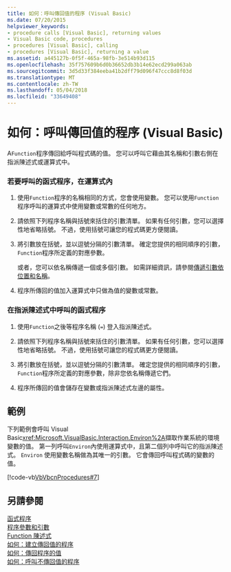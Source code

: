 ```yaml
---
title: 如何：呼叫傳回值的程序 (Visual Basic)
ms.date: 07/20/2015
helpviewer_keywords:
- procedure calls [Visual Basic], returning values
- Visual Basic code, procedures
- procedures [Visual Basic], calling
- procedures [Visual Basic], returning a value
ms.assetid: a445127b-0f5f-465a-98fb-3e514b93d115
ms.openlocfilehash: 35f757609b6d0b36652db3b14e62ecd299a063ab
ms.sourcegitcommit: 3d5d33f384eeba41b2dff79d096f47ccc8d8f03d
ms.translationtype: MT
ms.contentlocale: zh-TW
ms.lasthandoff: 05/04/2018
ms.locfileid: "33649408"
---
```

# <a name="how-to-call-a-procedure-that-returns-a-value-visual-basic"></a>如何：呼叫傳回值的程序 (Visual Basic)
A`Function`程序傳回給呼叫程式碼的值。 您可以呼叫它藉由其名稱和引數右側在指派陳述式或運算式中。  
  
### <a name="to-call-a-function-procedure-within-an-expression"></a>若要呼叫的函式程序，在運算式內  
  
1.  使用`Function`程序的名稱相同的方式，您會使用變數。 您可以使用`Function`程序呼叫的運算式中使用變數或常數的任何地方。  
  
2.  請依照下列程序名稱與括號來括住的引數清單。 如果有任何引數，您可以選擇性地省略括號。 不過，使用括號可讓您的程式碼更方便閱讀。  
  
3.  將引數放在括號，並以逗號分隔的引數清單。 確定您提供的相同順序的引數，`Function`程序所定義的對應參數。  
  
     或者，您可以依名稱傳遞一個或多個引數。 如需詳細資訊，請參閱[傳遞引數依位置和名稱](./passing-arguments-by-position-and-by-name.md)。  
  
4.  程序所傳回的值加入運算式中只做為值的變數或常數。  
  
### <a name="to-call-a-function-procedure-in-an-assignment-statement"></a>在指派陳述式中呼叫的函式程序  
  
1.  使用`Function`之後等程序名稱 (`=`) 登入指派陳述式。  
  
2.  請依照下列程序名稱與括號來括住的引數清單。 如果有任何引數，您可以選擇性地省略括號。 不過，使用括號可讓您的程式碼更方便閱讀。  
  
3.  將引數放在括號，並以逗號分隔的引數清單。 確定您提供的相同順序的引數，`Function`程序所定義的對應參數，除非您依名稱傳遞它們。  
  
4.  程序所傳回的值會儲存在變數或指派陳述式左邊的屬性。  
  
## <a name="example"></a>範例  
 下列範例會呼叫 Visual Basic<xref:Microsoft.VisualBasic.Interaction.Environ%2A>擷取作業系統的環境變數的值。 第一列呼叫`Environ`內使用運算式中，且第二個列中呼叫它的指派陳述式。 `Environ` 使用變數名稱做為其唯一的引數。 它會傳回呼叫程式碼的變數的值。  
  
 [!code-vb[VbVbcnProcedures#7](./codesnippet/VisualBasic/how-to-call-a-procedure-that-returns-a-value_1.vb)]  
  
## <a name="see-also"></a>另請參閱  
 [函式程序](./function-procedures.md)  
 [程序參數和引數](./procedure-parameters-and-arguments.md)  
 [Function 陳述式](../../../../visual-basic/language-reference/statements/function-statement.md)  
 [如何：建立傳回值的程序](./how-to-create-a-procedure-that-returns-a-value.md)  
 [如何：傳回程序的值](./how-to-return-a-value-from-a-procedure.md)  
 [如何：呼叫不傳回值的程序](./how-to-call-a-procedure-that-does-not-return-a-value.md)
